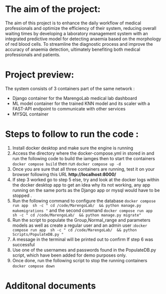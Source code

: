 # The aim of the project:
The aim of this project is to enhance the daily workflow of medical professionals and optimize the efficiency of their system, reducing overall waiting times by developing a laboratory management system with an integrated predictive model for detecting anaemia based on the morphology of red blood cells. To streamline the diagnostic process and improve the accuracy of anaemia detection, ultimately benefiting both medical professionals and patients.
# Project preview:
The system consists of 3 containers part of the same network :
 - Django container for the MarengoLab medical lab dashboard
 - ML model container for the trained KNN model and its scaler with a FAST-API endpoint to communicate with other services
 - MYSQL container 
# Steps to follow to run the code :
1. Install docker desktop and make sure the engine is running
2. Access the directory where the docker-compose.yml in stored in and run the following code to build the iamges then to start the containers `docker compose build` then run `docker compose up -d`
3. Once you are sure that all three containers are running, test it on your browser following this URL **http://localhost:8000/**
4. If step 3 worked go to step 5 else, try and look at the docker logs within the docker desktop app  to get an idea why its not working, any app running on the same ports as the Django app or mysql would have to be stopped .
5. Run the following command to configure the database `docker compose run app  sh -c " cd /code/MarengoLab/  && python manage.py makemigrations "` and the second command `docker compose run app  sh -c " cd /code/MarengoLab/  && python manage.py migrate"`
6. Run the script to populate the Group,Normal_range and parameters models as well as create a regular user and an admin user :`docker compose run app  sh -c " cd /code/MarengoLab/  && python Scripts/PopulateDB.py "`
7. A message in the terminal will be printed out to confirm If step 6 was successful
8. Use one of the usernames and passwords found in the PopulateDB.py script, which have been added for demo purposes only.
9. Once done, run the following script to stop the running containers `docker compose down`
# Additonal documents 

